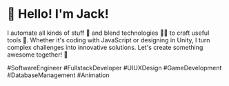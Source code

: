 # 👋 Hello! I'm Jack!

I automate all kinds of stuff 🤖 and blend technologies 👨‍💻 to craft useful tools 🔧. Whether it's coding with JavaScript or designing in Unity, I turn complex challenges into innovative solutions. Let's create something awesome together! 🚀

#SoftwareEngineer #FullstackDeveloper #UIUXDesign #GameDevelopment #DatabaseManagement #Animation
